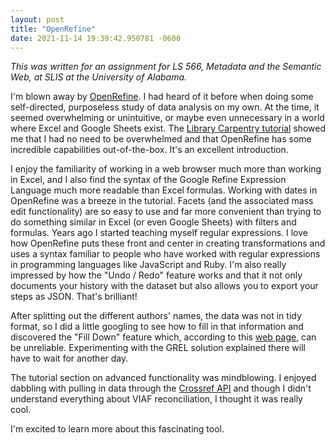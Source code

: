 ```yaml
---
layout: post
title: "OpenRefine"
date: 2021-11-14 19:39:42.950781 -0600
---
```


_This was written for an assignment for LS 566, Metadata and the Semantic Web, at SLIS at the University of Alabama._

I'm blown away by [OpenRefine](https://openrefine.org). I had heard of it before when doing some self-directed, purposeless study of data analysis on my own. At the time, it seemed overwhelming or unintuitive, or maybe even unnecessary in a world where Excel and Google Sheets exist. The [Library Carpentry tutorial](https://librarycarpentry.org/lc-open-refine/) showed me that I had no need to be overwhelmed and that OpenRefine has some incredible capabilities out-of-the-box. It's an excellent introduction.

I enjoy the familiarity of working in a web browser much more than working in Excel, and I also find the syntax of the Google Refine Expression Language much more readable than Excel formulas. Working with dates in OpenRefine was a breeze in the tutorial. Facets (and the associated mass edit functionality) are so easy to use and far more convenient than trying to do something similar in Excel (or even Google Sheets) with filters and formulas. Years ago I started teaching myself regular expressions. I love how OpenRefine puts these front and center in creating transformations and uses a syntax familiar to people who have worked with regular expressions in programming languages like JavaScript and Ruby. I'm also really impressed by how the "Undo / Redo" feature works and that it not only documents your history with the dataset but also allows you to export your steps as JSON. That's brilliant!

After splitting out the different authors' names, the data was not in tidy format, so I did a little googling to see how to fill in that information and discovered the "Fill Down" feature which, according to this [web page](https://kb.refinepro.com/2012/03/fill-down-right-and-secure-way.html), can be unreliable. Experimenting with the GREL solution explained there will have to wait for another day.

The tutorial section on advanced functionality was mindblowing. I enjoyed dabbling with pulling in data through the [Crossref API](https://api.crossref.org/swagger-ui/index.html) and though I didn't understand everything about VIAF reconciliation, I thought it was really cool.

I'm excited to learn more about this fascinating tool.

